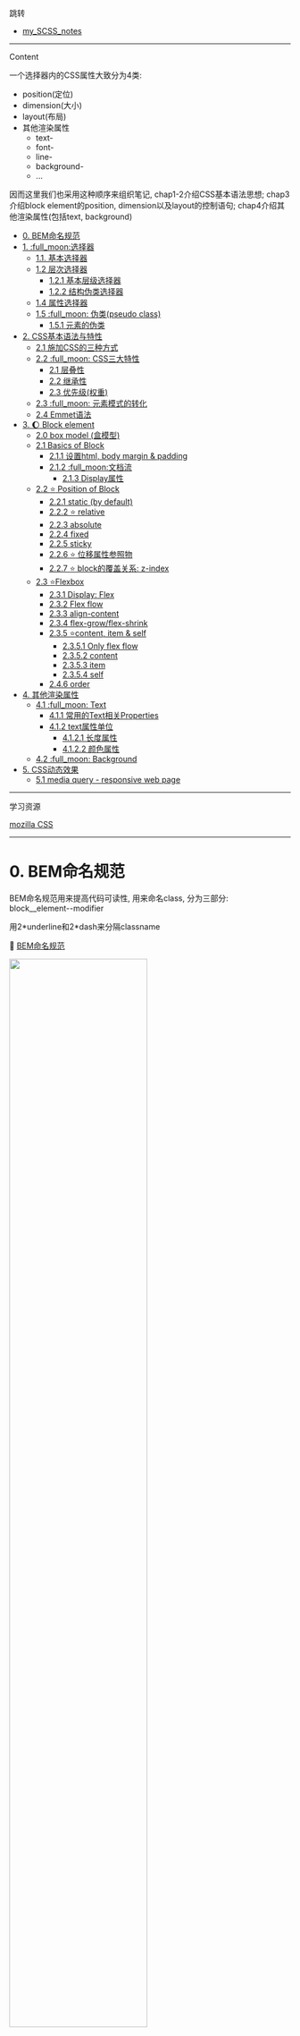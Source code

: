 跳转

+ [my_SCSS_notes](./SCSS/my_SCSS_notes.md)

---

Content

一个选择器内的CSS属性大致分为4类:
+ position(定位)
+ dimension(大小)
+ layout(布局)
+ 其他渲染属性
  + text-
  + font-
  + line-
  + background-
  + ...

因而这里我们也采用这种顺序来组织笔记, chap1-2介绍CSS基本语法思想; chap3介绍block element的position, dimension以及layout的控制语句; chap4介绍其他渲染属性(包括text, background)



- [0. BEM命名规范](#0-bem命名规范)
- [1. :full\_moon:选择器](#1-full_moon选择器)
  - [1.1. 基本选择器](#11-基本选择器)
  - [1.2 层次选择器](#12-层次选择器)
    - [1.2.1 基本层级选择器](#121-基本层级选择器)
    - [1.2.2 结构伪类选择器](#122-结构伪类选择器)
  - [1.4 属性选择器](#14-属性选择器)
  - [1.5 :full\_moon: 伪类(pseudo class)](#15-full_moon-伪类pseudo-class)
    - [1.5.1 元素的伪类](#151-元素的伪类)
- [2. CSS基本语法与特性](#2-css基本语法与特性)
  - [2.1 施加CSS的三种方式](#21-施加css的三种方式)
  - [2.2 :full\_moon: CSS三大特性](#22-full_moon-css三大特性)
    - [2.1 层叠性](#21-层叠性)
    - [2.2 继承性](#22-继承性)
    - [2.3 优先级(权重)](#23-优先级权重)
  - [2.3 :full\_moon: 元素模式的转化](#23-full_moon-元素模式的转化)
  - [2.4 Emmet语法](#24-emmet语法)
- [3. :moon: Block element](#3-moon-block-element)
  - [2.0 box model (盒模型)](#20-box-model-盒模型)
  - [2.1 Basics of Block](#21-basics-of-block)
    - [2.1.1 设置html, body margin \& padding](#211-设置html-body-margin--padding)
    - [2.1.2 :full\_moon:文档流](#212-full_moon文档流)
      - [2.1.3 Display属性](#213-display属性)
  - [2.2 :star: Position of Block](#22-star-position-of-block)
    - [2.2.1 static (by default)](#221-static-by-default)
    - [2.2.2 :star: relative](#222-star-relative)
    - [2.2.3 absolute](#223-absolute)
    - [2.2.4 fixed](#224-fixed)
    - [2.2.5 sticky](#225-sticky)
    - [2.2.6 :star: 位移属性参照物](#226-star-位移属性参照物)
    - [2.2.7 :star: block的覆盖关系: z-index](#227-star-block的覆盖关系-z-index)
  - [2.3 :star:Flexbox](#23-starflexbox)
    - [2.3.1 Display: Flex](#231-display-flex)
    - [2.3.2 Flex flow](#232-flex-flow)
    - [2.3.3 align-content](#233-align-content)
    - [2.3.4 flex-grow/flex-shrink](#234-flex-growflex-shrink)
    - [2.3.5 :star:content, item \& self](#235-starcontent-item--self)
      - [2.3.5.1 Only flex flow](#2351-only-flex-flow)
      - [2.3.5.2 content](#2352-content)
      - [2.3.5.3 item](#2353-item)
      - [2.3.5.4 self](#2354-self)
    - [2.4.6 order](#246-order)
- [4. 其他渲染属性](#4-其他渲染属性)
  - [4.1 :full\_moon: Text](#41-full_moon-text)
    - [4.1.1 常用的Text相关Properties](#411-常用的text相关properties)
    - [4.1.2 text属性单位](#412-text属性单位)
      - [4.1.2.1 长度属性](#4121-长度属性)
      - [4.1.2.2 颜色属性](#4122-颜色属性)
  - [4.2 :full\_moon: Background](#42-full_moon-background)
- [5. CSS动态效果](#5-css动态效果)
  - [5.1 media query - responsive web page](#51-media-query---responsive-web-page)


---
学习资源

[mozilla CSS](https://developer.mozilla.org/en-US/docs/Web)

---
# 0. BEM命名规范

BEM命名规范用来提高代码可读性, 用来命名class, 分为三部分:
block__element--modifier

用2\*underline和2\*dash来分隔classname

:gem: [BEM命名规范](./CSS_Sample/BEM/03-bem.html)

<img src="./Src/BEM_eg.png" width=70%>

# 1. :full_moon:选择器
[Learning Material: wc3 selector](https://www.w3schools.com/CSSref/css_selectors.php)

用来修饰HTML元素的格式, 但首先你得选择特定的HTML标签来施加修饰, 这就需要选择器. 选择器作为对HTML element施加样式的基础, 如果写错了, 后面不容易debug


:gem: [选择器demo](CSS_Sample/Selector/CSS_Selector.html)   


selector| 代码模板| e.g.| description|
-----|-----|-----|----|
通用选择器| * | *{}|选择所有元素
属性选择器|[<条件>]| [href]{}、[attr=”val”]{}|根据属性选择元素
并级选择器|选择器,选择器|em,strong{} | 同时匹配多个选择器，取多个选择器的并集
后代选择器|选择器 选择器|.asideNav  li {} |先匹配第二个选择器的元素，并且属于第一个选择器内
子代选择器|选择器>选择器|ul>li{} | 匹配匹配第二个选择器，且为第一个选择器的元素的后代
兄弟选择器|选择器+选择器|p+a{} |匹配紧跟第一个选择器并匹配第二个选择器的元素，如紧跟p元素后的a元素
伪选择器|: :伪元素 OR: 伪类|p::first-line{}、a:hover{} |伪选择器不是直接对应HTML中定义的元素，而是向选择器增加特殊的效果


## 1.1. 基本选择器

+ 标签选择器 
固有标签不需要加.前缀
  ```css
  p, div{...}
  ```
+ 类选择器 
className前需要.来作为前缀
  + 在同一页面可以多次使用(最常用) 
  ```css
  .imageContainer{...}  /*选中所有class="imageContainer"的元素*/
  ```
+ ID选择器
  + 同一页面只能使用1次  
  ```css
  #id1{...}     /*选中id="id1"的那一个元素*/
  ```

优先级: ID selector>类selector>标签selector>通配符选择器; 
 + 优先级高的会覆盖优先级低的
+ 关于优先级具体参见[2.3 优先级(权重)](#23-优先级权重)

:gem: [multi-className selector](./CSS_Sample/Selector/06-multiClassNameSelector.html)
:gem: [select all](./CSS_Sample/Selector/08-selectAll.html)

---

Q&A: ID与name属性的区别
+ ID具有唯一性
+ name属性
  + 可以结合JS中的getElementByName()来查找元素
  + 当HTML的`<input>`的type="radio"时, 多个相同name的`<input>`才能被算为一组实现单选功能
    + class属性也可实现将不同种类的的标签归为一个类别. 不同标签可以使用相同的类名, 主要用于css选择

## 1.2 层次选择器
allow us to reach down to branch of tag tree

### 1.2.1 基本层级选择器

+ 子类(child)选择器
  + `A>B{...}`, 用`>`连接两个元素, 表示选中A的子代B, A与B之间只有`>`没有其他任何符号. 
+ 后代(descendant)选择器
  + `A B{...}`, 用空格连接两个元素, 表示选中A下属所有(后代)B.

### 1.2.2 结构伪类选择器

<img src="./Src/structural_pseudo_class_selector.png" width=80%>

+ nth:child(int)
  + 需要你首先限定是哪个group的元素 
  + 如果不限定, 那就选择所有组别的nth element


> 注意写选择器时一定要仔细, 一个符号的差异可能带来完全不同的选择结果, 导致debug时很困难

:gem: e.g.1
如下, 选中所有classname为website的ol标签下的所有li下的所有a元素
```css
ol.website li a{
    text-decoration: none;
}
```

:gem: e.g.2
```html
<header>
  <section class="header_left">
    ...
  </section>

  <section class="header_right">
    ...
  </section>
</header>
```
要选中header下面那个classname为header_left的section元素: 
+ 最准确的写法
  ```css
  header>section.header_left{
    ...
  }
  ```
+ 省略写法(确保header下只有一个classname为"header_left"的元素)
  ```css
  header .header_left{
    ...
  }
  ```
+ 错误写法, 啥也选不中
  ```css
  /*选中className为"header_left"的header元素， 可是html中根本没有这个元素*/
  header.header_left{ 
    ...
  }
  ```

:gem: e.g.3  
[wc3 Selector: nth-child demo](https://www.w3schools.com/CSSref/tryit.php?filename=trycss3_nth-child)


## 1.4 属性选择器
select tag element based on class name filter

selector|description
-----|-----
E[attr] | 选择匹配具有属性attr的E元素
直接选择: E[attr=val] | 选择匹配具有属性attr的E元素,并且属性值为val（其中val区分大小写）
开头选择: E[attr^=val] | 选择匹配元素E，且E元素定义了属性attr，其属性值是以val开头的任意字符串
结尾选择: E[attr$=val] | 选择匹配元素E，且E元素定义了属性attr，其属性值是以val结尾的任意字符串
相关性选择: E[attr*=val] | 选择匹配元素E，且E元素定义了属性attr，其属性值包含了“val”，换句话说，字符串val与属性值中的任意位置相匹配

+ 多个属性选择器可以合并选择
  一般用于text的多重filter, 比如先筛出来href和"google"相关的, 再筛出来href是以".com.au"结尾的

```css
a[href="https://example.org"]
{
  color: green;
}
```

## 1.5 :full_moon: 伪类(pseudo class)

[mozilla pseudo class](https://developer.mozilla.org/en-US/docs/Web/CSS/:active)

[mozilla pseudo element](https://developer.mozilla.org/en-US/docs/Web/CSS/::after)

注：一下的指令中包含”::”是CSS中为数不多的语句，一般都是”:”

可使用 class::宏来渲染段落的某部分
+ .pseudo::first-letter{}: 只对第一个字母生效
+ .pseudo::first-line{}: 只对第一行生效
+ .pseudo::selection{}:只对用鼠标选中部分生效

除此外, 了解伪元素的概念:
.pseudo::before{}：在元素前跟随，有大用可以做特效（以后会讲）
.pseudo::after{}: 在元素后跟随


### 1.5.1 元素的伪类

以`<a>`为例: `<a>`的伪类代表`<a>`的某种状态, 可以理解为`<a>`的状态选择器(state selector)

伪类名称|含义|实例
-----|-----|-----
a:link|未单击hyperlink时的状态| a:link{color:#9ef5f9;}
a:visited|单击hyperlink后的状态| a:visited {color:#333;}
a:hover|鼠标悬浮在Hyperlink时的状态| a:hover{color:#ff7300;}
a:active|鼠标单击hyperlink, 但未释放时的状态| a:active {color:#999;}

+ 类似的, .className:hover{...}代表用标签选择器选中的元素的悬浮伪类

:gem: [`<a>`的伪类选择器1](./CSS_Sample/Selector/17-pseudoClassSelector1.html)

:gem: [`<a>`的伪类选择器2](./CSS_Sample/Selector/17-pseudoClassSelector2.html)

:gem: [`<input>` 的 foucs selector](./CSS_Sample/Selector/18-focusSelector.html)

利用元素的伪类可以实现很多花哨的特效, further reading: 
[mozilla Pseudo-class](https://developer.mozilla.org/en-US/docs/Web/CSS/Pseudo-classes)



# 2. CSS基本语法与特性

## 2.1 施加CSS的三种方式
+ 行内样式(只控制一个标签)
  ```css
  <p style="font-size:14px; color:green;">直接在HTML标签中设置的样式</p>
  ```
+ 内部样式表(只控制一个页面)
  写在HTML文件的`<head>`下的`<style>`里
  ```css
  <style>
    h1{color: green; }
  </style>
  ```
+ 外部样式表(可以控制多个页面, 最常用)
  在HTML文件的`<head>`下挂载`<link>`

## 2.2 :full_moon: CSS三大特性
### 2.1 层叠性
+ 样式冲突，后定义的覆盖之前定义的
+ 样式不冲突，不会重叠

:gem: [CSS层叠性](./CSS_Sample/CSS_3Features/26-css%E5%B1%82%E5%8F%A0%E6%80%A7.html)

### 2.2 继承性
+ 子标签会继承父标签的**text相关样式**，比如Text-, font-, line-和color属性会继承。
+ 高度和盒模型内外边距(margin, padding)等**则不会**继承

:gem: [CSS继承性](./CSS_Sample/CSS_3Features/27-css%E7%BB%A7%E6%89%BF%E6%80%A7.html)

### 2.3 优先级(权重)
当一个标签的同一个属性在不同的选择器中被同时定义了多次时, 由优先级来确定到底启用哪一个被定义的属性.

除去层叠性带来的优先级(后定义的覆盖之前定义的), 以下优先级等级(权重)也被用来解决定义属性冲突的问题:

<img src="./Src/CSS_priority.png" width=70%>

+ 上表的解读
  + 通过ID选择器定义的属性的权重为B
  + 通过class/attribute选择器定义的属性的权重为C
  + 通过标签/伪类选择器定义的属性的权重为D
  + 继承下来的属性没有权重.
+ 权重最高的才会被采用 (A>B>C>D>none); 
+ 如果是权重相同的选择器, 越具体的选择器优先级越高, 这也符合直觉常理
  ```css
  ul li{...}  /*优先级高于li{...}*/

  li{...}
  ``` 
+ 权重可以被`!important`来被忽略掉
  + 一般情况下, `!important`的使用非常谨慎, 用的很少 
  +  :question: `!important`被忽略掉到底啥意思, 是指权重为0吗? 还是指-1? 实例告诉我们忽略掉权重也大于0

:gem: [CSS优先级](./CSS_Sample/CSS_3Features/28-css%E4%BC%98%E5%85%88%E7%BA%A7.html)

:gem: [权重注意点](./CSS_Sample/CSS_3Features/29-css%E6%9D%83%E9%87%8D%E6%B3%A8%E6%84%8F%E7%82%B9.html)

:gem: [权重的叠加](./CSS_Sample/CSS_3Features/30-%E6%9D%83%E9%87%8D%E7%9A%84%E5%8F%A0%E5%8A%A0.html)

## 2.3 :full_moon: 元素模式的转化

[myHTMLNotes: #1. HTML basic tags](../HTML/myHTMLNotes.md)

元素模式|元素排列|设置样式|默认宽度|包含
-----|-----|-----|-----|-----
块级元素 block |  一行只能放1个block元素 | 可以设置宽高 | 容器的100%| 可以包含任何标签
行内元素inline |  一行内可以放多个inline元素 | 不可以直接设置宽高(强行设置会被忽略掉) | 本身内容的宽度 | 容纳文本或其他行内元素
行内块元素inline-block |  一行内可以放多个inline-block元素 | 可以设置宽高 | 本身内容的宽度 | 

+ 元素的模式是可以相互转化的!
+ `<img>`, `<input>`,`<td>`都属于inline-block element :question:和HTML notes冲突了
+ `<a>`虽然作为inline element,  但a里不能再放a了, 但a里可以放block element


:gem: [inline-block element](./CSS_Sample/Element_mode/19-inline-block_element.html)

:gem::star: [tag element mode conversion](./CSS_Sample/Element_mode/20-elementModeConversion.html)




## 2.4 Emmet语法

CSS简写: 只打首字母
```css
text-align: center; 
/* type in tac */

text-indent:2em;
/* type in ti2 */

```

# 3. :moon: Block element
即div tag
```html
<div class="block1"></div>
```

这部分介绍block element的position, dimension以及layout的控制语句


## 2.0 box model (盒模型)



先介绍dimension properties of a block

<img src="./Src/box_model.png" width=80%>

margin相当于邻居间的间隔, border相当于栅栏宽度, padding相当于自家院子里的草坪宽, content相当于自己的房子

:gem: [box model](./CSS_Sample/Block_Dimension/31-boxModel.html)

:gem: [block dimension](./CSS_Sample/Block_Dimension/Block_Dimension.html)


如图, 一个box涉及到的dimension由外而内依次是:
+ top, left...等位移属性, 是相对于位移属性参照物而言, 见[2.2.4 位移属性参照物](#224-star-位移属性参照物)
+ margin (邻居间的间隔), 外边距
Margin属性，表示该block与其他block之间的最小距离. e.g.如果block1(margin:30px)与block2(margin:50px), 那么他们俩之间实际间距是50px;
  + margin的'重载'
    ```css
    margin: 上下 左右;      /*2个argument*/
    margin: 上 左右 下;     /*3个argument*/
    margin: 上 右 下 左;    /*4个argument*/
    ```
    + 除了使用margin一起定义上下左右, 还可以单独定义某一边的margin (如margin-left...);
  + margin 还可以用来让**box水平居中**(而不是box中的内容水平居中, 见[text居中](#41-full_moon-text)), 满足两个条件:
    + box已经定义了width
    + box左右外边距都为auto
    ```css
    Margin: 0 auto;   /*上下外边距为0, 左右外边距auto*/
    ``` 
    :gem: [用margin实现box水平居中](./CSS_Sample/Block_Dimension/33-margin%E6%B0%B4%E5%B9%B3%E5%B1%85%E4%B8%AD.html)
  + [mozilla: margin collapse](https://developer.mozilla.org/en-US/docs/Web/CSS/CSS_Box_Model/Mastering_margin_collapsing) :question: 没太懂
    :gem: [margin合并塌陷](./CSS_Sample/Block_Dimension/34-margin合并塌陷.html) 
+ border
  + block有圆角
    ```css
    .block1{
        width: 300px;
        height: 300px;
        background: red;
        border: 3px solid black;
        border-radius: 10px;
      }
    ```

  + block变成circle
    ```css
    .block1{
        width: 300px;
        height: 300px;
        background: red;
        border: 3px solid black;
        border-radius: 50%;
      }
    ```
+ padding  (自家院子), 内边距
  + padding的'重载', 和margin类似
+ content (自家房子)



---

盒模型注意事项:
+ 网页元素很多都带有默认的内外边距，而且不同浏览器默认的也不一样，因此我们在布局前，要先清除网页元素的默认内外边距.
  ```css
  body,html{
    padding: 0;   /*内边距*/
    margin: 0;    /*外边距*/
  }
  ```
+ 区分几个概念
  + 看到的方块
  即border+padding+content
  + box
  即width, height所定义的区域
  
+ box
  + 默认box是只包含content. 
    + 此时box不等于看到的方块, 因而此时定义padding, border后会看到方块会变大
  + 定义: `box-sizing: border-box;`后, box延伸到包含border (即此时box = border + padding + content).
    + 此box就是我们看到的方块. 
    + 一般工作中，我们直接全局定义box-sizing, 这样方便一些. 
  + 如下, 定义一个500*500px的block, 当设定其box-sizing: border-box后, 它的border+padding+content=500
  <img src="Src/boxsizing.png" width=50%>

+ 嵌套的box结构
  + 里面的box占据外面的box的content 
    + 不管有没有定义`box-sizing: border-box;` 里面的box都是用外面的box的**content部分**作为边框进行嵌套 
  :gem: [nested boxes](./CSS_Sample/Block_Dimension/nestedBox.html) 
  + 如果不为div写width, height, 则默认div的宽高就是包络所有sub-element的最小矩形 
  + 实际代码中, 多层div的嵌套运用很常用, 不同的层次的div可能有不同的作用 (见JR_Ally_Wk1tut.flexCard)


:gem::question: [padding不影响盒子大小的情况](./CSS_Sample/Block_Dimension/32-padding%E4%B8%8D%E4%BC%9A%E5%BD%B1%E5%93%8D%E7%9B%92%E5%AD%90%E5%A4%A7%E5%B0%8F%E6%83%85%E5%86%B5.html)


## 2.1 Basics of Block

### 2.1.1 设置html, body margin & padding

如下设置之后, block与网页的间距会消失
```css
html,body{
    margin:0;
    padding:0;
}
```

### 2.1.2 :full_moon:文档流

设置两个block, 会发现block2并不是出现在block1的右边, 而是在它下面

事实上, 一个block element实际上是占一行的文档。Block默认是从左上角开始出现，新的block会占新的一行，而不是出现在旧的block的右边。

inline-element可以在一行内接连出现

:gem: [block element, inline element](./CSS_Sample/Block_Element/Block.html)


总之, 文档流是页面元素的排布顺序(可能是用array的形式存储的?), 从左到右, 从上到下

+ 表示文档流的数据结构可以认为是父元素的一个field
  + 如果一个页面有多个同级别的父元素, 每个父元素下有多个子元素, 则子元素加入对应父元素的文档流
  + 另外记得如果是block element的嵌套, 子元素都是以父元素的content部分作为外边框来排布, 不管有没有定义`box-sizing: border-box;`

:gem::gem: [文档流与位移属性参照物](./CSS_Sample/Block_Position/Block_Position.html)


#### 2.1.3 Display属性
block的display属性, 默认是block, 即服从上面的文档流, 一个block结束了, 下一个block从下一行开始;

如果将display设为inline-block, block对外会呈现出inline的性质, 像text一样从左向右排列, 一行满了再去下一行.

```html
  <div class="block1"></div>
  <div class="block2"></div>
  <div class="block2"></div>
```

```css
html,body{
    margin:0;
    padding:0;
}

.block1{
    width: 300px;
    height: 300px;
    background: red;
    border: 3px solid black;
    border-radius: 10px;
    display:block;
}

.block2{
    width: 300px;
    height: 300px;
    background: yellow;
    border: 3px solid black;
    border-radius: 10px;
    display:inline-block;
}
```

<img src = "Src/block_display.png" width = 50%>

## 2.2 :star: Position of Block
关于block的position属性, 以及位移属性(left, top, right, bottom)

+ 简言之, static的block的位移属性作废, relative与absolute的block的位移属性才生效.
+ 文档流是一个表示元素排列顺序的数据结构(可能是个array?), 元素们由上到小, 由左到右排列. 不参与文档流的元素不被写入这个数据结构.
+ absolute的block不参与文档流, relative的block参与文档流
+ 位移属性参照物的选取

### 2.2.1 static (by default)
```css
position: static;
```
+ Position属性如果是Static，则位移属性（left,right,top,bottom）无效，block的位置完全由文档流决定
+ 是的, position为static的元素只能认为没有定位, 其位移属性失效, 但元素本身还是参与文档流的

### 2.2.2 :star: relative

```css
position: relative;
```
此时位移定义可以生效:
+ Left: 使得原来位置在新的位置左侧; right同理
+ Top: 使得原来位置在新的位置上侧; bottom同理

```html
<div class="block1"></div>
<div class="block2"></div>
<div class="block2"></div>
```

```css
html,body{
    margin:0;
    padding:0;
}


.block1{
    position: relative;     /*now left, top works*/
    left: 100px;
    top: 100px;

    width: 300px;
    height: 300px;

    display:block;

    background: red;
    border: 3px solid black;
    border-radius: 10px;
}

.block2{
    width: 300px;
    height: 300px;

    display:inline-block;

    background: yellow;
    border: 3px solid black;
    border-radius: 10px;
}
```

<img src="Src/relative%20position.png" width=50%>

+ 使用位移属性, 有可能将block移出视口
+ 位移属性优先级顺序: 如果同时定义了left, right, top and bottom的情况下, left, top优先, right, bottom作废


### 2.2.3 absolute
```css
position: absolute;
```
position为absolute的block将会从文档流中脱离出来. 一般当我们想要将某个block移动到某个想要位置时会用position: absolute;

+ [文档流](#212-full_moon文档流)
+ **脱离文档流**的意思是, 该元素不加入其父元素的表示文档流的数据接结构, 不影响接下来block的布局排序，但其自身还是遵从文档流，跟着上一个在文档流中的element, 如下面e.g.中蓝色的block还是在绿色的block的下一行

> :question:疑问：如果连写俩absolute sub block会怎么样？还是各自一行吗？还是重叠在一起？我倾向于重叠在一起

:gem: [position: absolute](./CSS_Sample/Block_Position/absolute.html)


将sub_block2(绿色)从文档流独立出去, sub_block3(紫色)的位置紧跟上一个在文档流中的元素(sub_block1)

<img src="Src/position_absolute.png" width="50%">

如果将sub_block2(绿色)算入文档流, 则sub_block3(紫色)的位置紧跟上一个在文档流中的元素(sub_block2)


<img src="Src/position_absolute2.png" width="50%">



### 2.2.4 fixed
固定，像狗皮膏药一样贴在一个网页视口的一个地方一动不动, 不管你如何scroll up and down

:gem: [fixed](./CSS_Sample/Block_Position/08-fixed.html)

:gem: [Practice: 固定side window到版心右侧](./CSS_Sample/Block_Position/09-%E5%9B%BA%E5%AE%9A%E5%AE%9A%E4%BD%8D%E6%8A%80%E5%B7%A7-%E5%9B%BA%E5%AE%9A%E5%88%B0%E7%89%88%E5%BF%83%E5%8F%B3%E4%BE%A7.html)

### 2.2.5 sticky
[w3school: sticky](https://www.w3schools.com/howto/howto_css_sticky_element.asp)

An element with position: sticky; is positioned based on the user's scroll position.

A sticky element toggles between `relative` and `fixed`, depending on the scroll position. It is positioned relative until a given offset position is met in the viewport - then it "sticks" in place (like position:fixed).

sticky的特点:
+ 以浏览器的可视窗口为参照移动元素 （fixed特点）
+ 粘性定位占有原先的位置 （relative特点）
+ 除了position: sticky, 还需至少定义一个位移属性(滚动后的位置)才能实现sticky的效果

:gem: [sticky](./CSS_Sample/Block_Position/10-sticky.html)


### 2.2.6 :star: 位移属性参照物
一个元素有没有定位会影响到它的子元素的位移属性的参照物如何选择
+ position属性为relative/absolute/fixed的元素是有定位的
+ position为其他的元素是无定位的. 

**位移属性参照物的选择:**
+ 对于position:absolute的element, 其不参与任何元素的文档流 
  + 如果**没有为**position:absolute的元素声明位移属性, 则该元素选取由文档流决定的原来位置为位移属性参照物(:question:位移属性如果不设置, 默认为0吗?我觉得是的), 但其本身并不参与文档流. 即它们所说的**默认靠左上不重叠**.
  + 如果为position: absolute的元素声明了位移属性 
    + 如果祖先元素有定位(relative,absolute,fixed), 则选取最近一级的有定位的祖先元素为位移属性参照物. 
    + 如果祖先元素均无定位, 则选root element作为位移属性参照物. 
+ 对于position: relative的element, 它参与其父级元素的文档流
  + 选取由其父级元素的文档流决定的原来位置作为位移属性参照物, 不用管其父级元素是否是有定位的.
+ 对于position: fixed的element, 位移属性参照物为browser的viewport, 和父级元素无关, 也不参与任何文档流

:gem::gem: [文档流与位移参照物](./CSS_Sample/Block_Position/Block_Position.html)

### 2.2.7 :star: block的覆盖关系: z-index

<img src="Src/block_zindex.png" width="80%">

HTML中后面生成的block会优先显示（压在之前的block上）; 但z-index可以调节同层级的优先覆盖关系， z-index一般取值0-999 



## 2.3 :star:Flexbox
[mozilla: flex box](https://developer.mozilla.org/en-US/docs/Web/CSS/CSS_Flexible_Box_Layout/Basic_Concepts_of_Flexbox)



+ 前面的我们如果写多个block, 它们按文档流依次排列下来

  <img src="Src/before_flexbox1.png" width=80%>

+ 使用overflow: hidden 来隐藏掉overflow的block
  
  <img src="Src/before_flexbox2.png" width=80%>

:gem: [Demo: flexbox](./CSS_Sample/Flexbox/flexbox.html)


现在我们来看看如何使得block流动, 呈现一种动态布局

### 2.3.1 Display: Flex


+ 在parent block中未启用display:flex; sub-blocks按文档流竖着排下来
  <img src="Src/flexbox1.png" width=80%>

+ 在parent block中启用display:flex; sub-blocks横着挤成一排, 此时sub-block的width,height可能会和定义大小不同.
  <img src="Src/flexbox2.png" width=80%>

  ```html
    <div class="block1">
        <div class="sub_block1">1</div>
        <div class="sub_block1">2</div>
        <div class="sub_block1">3</div>
        <div class="sub_block1">4</div>
        <div class="sub_block1">5</div>
        <div class="sub_block1">6</div>
        <div class="sub_block1">7</div>
    </div>
  ```

  ```css
  body,html{
      margin: 0;
      padding: 0;
  }

  .block1{
      height: 500px;
      width: 500px;
      background-color: red;
      border: 5px black solid; 
      /* box-sizing: border-box; */
      /* overflow:hidden; */

      position: relative;

      display: flex;         

  }

  .sub_block1{
      height: 100px;
      width:100px;
      background-color: lightgreen;
      border: 2px white solid;
      /* box-sizing: border-box;  */

      position: relative;
  }
  ```


### 2.3.2 Flex flow



在定义了display: flex 之后, 还必须定义flex flow, 这样才能够使得sub-blocks在视口变化时"流动"起来, 后面的justify, align的效果才能生效.

+ 可变视口
  调节body, html中height与width为相对100vh,100vw; 再将block1的height, width调节成相对值, 这样block1便可继承body,html的dimension. 当改变浏览器视口大小时, block1的大小也会随着改变

  ```css
  body,html{
      margin: 0;
      padding: 0;
      height: 100vh;
      width: 100vw;
  }

  .block1{
      height: 50%;
      width: 50%;
      ...
  }

  ```


flex flow包含两个子属性: flex-direction, flex-wrap; 分别定义他们两个或者直接定义flex flow都可, 但一般我们都分别定义. 写的时候不用管flex-direction, flex-wrap的先后顺序.

+ `flex-direction`: 流动方向
  定义了flexbox的main-axis, cross-aix runs perpendicular to the main axis; **而main-axis则决定了container内的元素的流向** 后面的一切都和main- & cross axis有关
  + `align-` align elements along the cross-axis
  + `justify-` align elements along the main-axis

  ```css
  flex-direction: row/row-reverse/column/column-reverse
  ```
  + row: main-axis runs from left to right
  + row-reverse: main-axis runs from right to left
  + column: main-axis runs from top to bottom
  + column-reverse: main-axis runs from bottom to top

+ `flex-wrap`
  ```css
  flex-wrap: wrap/wrap-reverse
  ```
  + wrap: 顶天花板开始排
  + wrap-reverse: 顶地板开始排

e.g. sub-block顶天花板开始排, 从右向左排
<img src="Src/flexflow1.png" width=50%> 
<img src="Src/flexflow2.png" width=50%>

对应code:

```css
body,html{
    margin: 0;
    padding: 0;
    height: 100vh;
    width: 100vw;
}

.block1{
  height: 50%;
  width: 50%;
  ...
  display: flex;    
  flex-direction: row-reverse;  
  flex-wrap: wrap;   
}

```

### 2.3.3 align-content
[mozilla: align-](https://developer.mozilla.org/en-US/docs/Web/CSS/CSS_Flexible_Box_Layout/Basic_Concepts_of_Flexbox#alignment_justification_and_distribution_of_free_space_between_items)

`align-` align elements along the cross-axis

`justify-` align elements along the main-axis


参见下图(flex flow中的第一个图):
<img src="Src/flexflow1.png" width=50%>
其中sub-block在两行之间是有空隙的, 这是因为align-content默认值为stretch, 会把sub-block在在竖直方向上均匀地排布在parent block中, 例如现在sub-block有两行, 那么每一行地高度都为parent block.height/2

将align-content改为flex-start:

```css
.block1{
    height: 50%;
    width: 50%;
    background-color: red;
    border: 5px black solid; 
    /* box-sizing: border-box; */
    /* overflow:hidden; */

    position: relative;

    display: flex;    
    flex-direction: row-reverse;  
    flex-wrap: wrap;   
    align-content: flex-start;      /*this works*/

}
```

可见此时sub-block行与行之间没有空隙了, sub-block的流动连续了.
<img src="Src/flex-start.png" width=80%>


### 2.3.4 flex-grow/flex-shrink
单独定义给某个sub-block：
+ flex-grow: 当sub-block的dimension超过原本定义的dimension后继续拉伸, 该sub-block的拉伸速率为原来的n倍
+ flex-shrink: 与flex-grow类似, 收缩速率为原来n倍数
+ Flex-grow和Flex-shrink可以叠加给同一个sub block

```css
.sub_block1:nth-child(3){
    flex-grow: 3;
}
```

### 2.3.5 :star:content, item & self

简言之:
+ 前标justify: 表示main-axis方向上布局
+ 前标align: 表示cross-axis方向上布局
+ content优先级高于item (详见2.4.5.3 items)
+ content, items 定义在parent block中, self定义在sub-block中

#### 2.3.5.1 Only flex flow
初始情况：只是设置了flex flow的direction和wrap， 不设置任何和content, item, self有关的属性时（当然他们有默认设置）

<img src="Src/onlyflexflow1.png" width=40%><img src="Src/onlyflexflow2.png" width=40%>

```css
.block1{
    ...
    position: relative;

    display: flex;    
    flex-direction: row;  
    flex-wrap: wrap;   
}
```

#### 2.3.5.2 content

1. Justify-content: center/flex-start/flex-end 

    水平方向上center

    <img src="Src/justify-content1.png" width=50%>
    <img src="Src/justify-content2.png" width=40%>

    ```css
    .block1{
        ...
        position: relative;

        display: flex;    
        flex-direction: row;  
        flex-wrap: wrap;   

        justify-content: center;    /*this works*/

    }
    ```

    <img src="Src/justify-content-table.png" width=100%>

    其他justify-content属性选项见上图。
    + 其中flex-start, flex-end, center为一组，决定一行的sub block是居左，居右还是居中
    + Space-between, space-around, space-evenly为一组， 决定一行的sub block的gap分布



2. Align-content: center/flex-start/flex-end
    竖直方向上center

    <img src="Src/align-content1.png" width=50%> <img src="Src/align-content2.png" width=40%>

    ```css
    .block1{
        ...
        position: relative;

        display: flex;    
        flex-direction: row;  
        flex-wrap: wrap;   

        align-content: center;
    }
    ```
    <img src="Src/align-content-table.png" width=100%>

    其他align-content属性选项见上图
    +	Flex-start, flex-end, center为一组，决定sub block整体（竖直方向上没有gap）上在mother block的哪个位置
    +	Stretch, space-between, space-around为一组，这时sub block竖直方向上有gap，区别在于gap的分布. 其中strech为默认设置. 他们的区别在于竖直方向上的gap: stretch是头顶mother block, 脚离mother block; space- between 是头脚顶mother block; space-around则是头脚都不顶mother block



3. Justify-content + Align-content
    水平,竖直方向上都center

    <img src="Src/justify-align-content1.png" width=50%> <img src="Src/justify-align-content2.png" width=40%>

    ```css
    .block1{
        ...
        position: relative;

        display: flex;    
        flex-direction: row;  
        flex-wrap: wrap;   

        align-content: center;
        justify-content: center;

    }
    ```

#### 2.3.5.3 item
疑问：content, item, self各是什么？

比喻：content是整体合力做事儿，item是统一做某个个体的事儿，self是个体做自己的事儿

1. align-items
    如果只设置align-items: center(上图图一); 可见sub block也是在竖直方向上居中，但是相比align-content: center; 这些sub block并不是合成一体居中，竖直方向上还有gap。

    由此可见，**align-content是比align-items更强烈的一个指令（即align-content优先级高于align-items，当然也高于后面的align-self)**, 如果你同时写align-content: center; 和align-items: center;(不管先后顺序) 你会发现结果和只写align-content:center;一致.

    <img src="Src/align-items-center1.png" width=50%><img src="Src/align-items-center2.png" width=40%>

    ```css
    .block1{
        ...
        position: relative;

        display: flex;    
        flex-direction: row;  
        flex-wrap: wrap;   

        align-items: center;  /*每行在竖直方向上居中于其所被分配的空间*/
    }
    ```
    <img src="Src/align-items-table.png" width=100%>
    其他align-items属性选项见上图

    + Flex-start, flex-end, center为一组
    + Stretch, baseline为一组

  2. justify-content + align-items
    同时定义justify-content: center;(每行水平居中) 和 align-items: center; （每行在竖直方向上居中于其所被分配的空间）会发现水平和竖直方向上sub block在mother block 内部也居中了，但是由于是align-items这个相对较弱的竖直居中条件，sub block们在竖直方向上还是有gap

    <img src="Src/justify-content-align-items1.png" width=50%><img src="Src/justify-content-align-items2.png" width=40%>

      ```css
      .block1{
        ...
        position: relative;

        display: flex;    
        flex-direction: row;  
        flex-wrap: wrap;   

        justify-content: center;  /*content水平居中*/
        align-items: center;      /*每行在竖直方向上居中于其所被分配的空间*/
      }
      ```

#### 2.3.5.4 self

1. align-self
   + Align-self是单独定义一个sub block的布局，因此必须写在sub-block里，而不是mother block里；前面的flex-flow, flex-direction等等定义的是mother block内的sub block的布局，因此必须写在mother block里。
   + Align-self只能改item, 不能改content，因为content是对整体的布局，是最强的（优先级高于align-self，相关解释见” justify-content + align content” ）。如果mother block的css里写了和content相关的指令，那么align-self就不会生效。

   <img src="Src/align-self1.png" width=80%>

   ```css
   .sub_block1:nth-child(3){
       /* flex-grow: 3; */
       align-self: flex-start;
   }
   ```

   <img src="Src/align-self-table.png" width=100%>
   其他align-self属性选项见上图. 
   + 其中边框为黑色的sub block A是我们想要设置align-self的

### 2.4.6 order
甚至可以自定义排列顺序:

![](Src/order1.png)

![](Src/order-table.png)

默认order 为0。按上图图二中order取值的顺序排列


# 4. 其他渲染属性

## 4.1 :full_moon: Text 
### 4.1.1 常用的Text相关Properties
+ color          	
+ Text-align         
+ text-indent: 缩进       
+ text-decoration 
+ line-height: top + font-size + bottom
  + 让box内的text的line-height和box height相等, 可以实现box中的text在box内竖直居中
  <img src="./Src/line-height.png" width=50%> 

---

特殊的:
+ 修饰text中的特定字段:
  ```HTML
  <p>我的母亲有 <span style="color:blue">蓝色</span> 的眼睛。</p>
  ```

:gem: [font style](./CSS_Sample/Text/09-font.html)

:gem: [text](./CSS_Sample/Text/10-text.html)

:gem: [block内的内容居中(2种方式)](./CSS_Sample/Text/21-divTextCenter.html)

### 4.1.2 text属性单位
#### 4.1.2.1 长度属性
长度单位有相对长度单位和绝对长度单位两种类型。
+ 绝对长度单位: px
  + 对应地, px一般用于border或者定位属性 
+ 相对长度单位指相对于另一长度的长度，主要有em、ex、ch、rem(默认1rem=16px)、%和可视区百分比长度单位vw、vh、vmin、vmax
  + em: multiple of the font-size of the element on which it is used
    + 子元素的字体大小的em是相对于父元素的字体大小.
    + 元素的width/height/padding/margin用em的话是相对于该元素的font-size 
  + rem: multiple of the given **root** font-size
    + rem是相对于root(即最高父级), 因而更常用 
    + 默认1 rem = 16px, 但是可以在html{font-size:}改
+ 注意浏览器会有默认最小font-size的设置, 比如chrome默认最小字体为12px

:gem: [em](./CSS_Sample/Size_Unit/01-em.html)

:gem: [rem](./CSS_Sample/Size_Unit/02-rem.html)

#### 4.1.2.2 颜色属性
用十六进制数方式表示颜色值
+ 用rgb()函数方式表示颜色值
  + 每个参数大小0~255 
+ 用rgba()函数方式表示颜色值
  + 比rgb()多了个透明度选项(0~1)

颜色渐变:
+ 线性渐变
颜色沿着一条直线过渡：从左到右、从右到左、从上到下等
```css
linear-gradient ( position,  color1,  color2,…)  /*position: 颜色渐变方向, color1: 起始颜色, color2: 终点颜色*/
```
+ 径向渐变
圆形或椭圆形渐变，颜色不再沿着一条直线变化，而是从一个起点朝所有方向混合


## 4.2 :full_moon: Background
这里的background指往block element(块级元素, 并不仅是`<div>`)中加入background

常用的background属性
+ `background-color`
+ `background-image`
可以通过URL指定值来设定绝对或相对路径指定网页的背景图像，例如，background-image：url（图片路径）
+ `background-repeat`
默认情况下, background image会repeat来占据`<div>`声明的区域
  + repeat-x:图像横向平铺
  + repeat-y:图像纵向平铺
  + no-repeat：不平铺
+ `background-attachment`
  + scroll：背景图像是随内容滚动的(默认);
  + fixed：背景图像固定，即内容滚动而图像不动
+ `background-position`
背景位置，确定背景在`<div>`声明的区域中的水平和垂直位置
  + 该属性可取Xpos和Ypos, 单位是px，分别表示水平位置和垂直位置。还可以使用百分比表示背景的位置, 即X%和Y% 
  + 可以用X、Y方向关键词来表示
    + 水平方向的关键词有左对齐(left), 右对齐（right)和水平居中(center),
    + 垂直方向的关键词有顶部(top)底部(bottom)和垂直居中(center)
    ```css
    /*第一个参数表示水平方向上位置, 第二个参数表示竖直方向上位置*/
    background-position: left center;   /*水平左对齐, 竖直居中*/  
    ```
+ `background-size`
定义背景图片的大小和block element的关系
  + auto(默认值，使用背景图片保持图片的原样)
  + percentage(当使用百分值时，不是相对于背景的尺寸大小来计算的，而是相对于元素宽度来计算的)
  + cover(整个背景图片放大填充了整个元素)
  + contain(让背景图片保持本身的宽高比例，将背景图片缩放到宽度或者高度正好适应所定义背景的区域)
+ `background`
该属性实际上对应上面几个具体属性的取值
  + 如background：url（xxx.jpg）就等价于background-image：url（xxx.jpg）


:gem: [Background-repeat](./CSS_Sample/Background/22-backgroundNoRepeat.html)

:gem: [Background-position](./CSS_Sample/Background/23-backgroundPosition.html)

:gem: [Background fixing](./CSS_Sample/Background/24-backgroundFixing.html)

:gem::star: [Background semi-transparent while text remain solid](./CSS_Sample/Background/25-backgroundSemiTransparent.html)

:question: 最后这个练习里, .hero::before{}和.hero的层级关系是什么?


# 5. CSS动态效果

## 5.1 media query - responsive web page

+ min-width 表示使得{}中语句有效的min width
+ max-width 表示使得{}中语句有效的max width
+ @media 后面那块为true, 才启用{ }中的语句

```css
/* 当 300px <= width  <= 600px时, 启用{ }中的语句}*/
@media screen and (min-width:300px) and (max-width: 600px){
  body{
    background: aqua;
  }
}
```

注意:  
+ 有重叠的区间, 后写的覆盖前面写的
+ 好的规范: 写的时候区间总是先写大的, 再写小的
+ 具体区间的划分看公司的规定

:gem: [@media 区间无冲突](./CSS_Sample/Media_Query/04-media.html)

:gem: [@media 区间有冲突](./CSS_Sample/Media_Query/04-media2.html)


5.2 transform
定义使得选中的元素在x, y方向上移动


5.3 transition

`transition`使得原本instant的变化变得continuous
  +  注意变化本身不是transition定义的

定义
+ 变化过程的持续时间
+ 变化开始前的延迟时间

```css
/*所有属性连续变化*/
transition: all 0.5s;

/*指定属性连续变化*/
transition: width 1s ease 0s, height .5s ease 1s;
```

:gem: [transition](./CSS_Sample/Transition/11-transition.html)

:gem: [Practice: health bar](./CSS_Sample/Transition/11-transitionPractice.html)

a:hover b 实 现一个元素触发另一个元素的变化, 或者通过JS的event